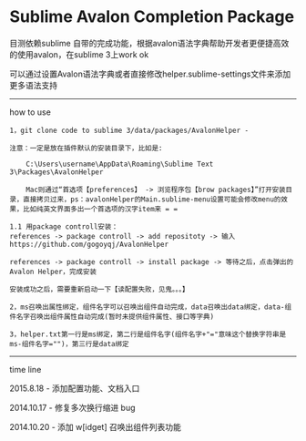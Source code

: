 Sublime Avalon Completion Package
===============================

目测依赖sublime 自带的完成功能，根据avalon语法字典帮助开发者更便捷高效的使用avalon，在sublime 3上work ok

可以通过设置Avalon语法字典或者直接修改helper.sublime-settings文件来添加更多语法支持

-------
how to use

	1，git clone code to sublime 3/data/packages/AvalonHelper - 
	
	注意：一定是放在插件默认的安装目录下，比如是:
		
		C:\Users\username\AppData\Roaming\Sublime Text 3\Packages\AvalonHelper
		
		Mac则通过“首选项【preferences】 -> 浏览程序包【brow packages】”打开安装目录，直接拷贝过来，ps：avalonHelper的Main.sublime-menu设置可能会修改menu的效果，比如纯英文界面多出一个首选项的汉字item来 = =
		
	1.1 用package controll安装：
	references -> package controll -> add repositoty -> 输入https://github.com/gogoyqj/AvalonHelper
	
	references -> package controll -> install package -> 等待之后，点击弹出的Avalon Helper，完成安装
	
	安装成功之后，需要重新启动一下【读配置失败，见鬼。。。】

	2，ms召唤出属性绑定，组件名字可以召唤出组件自动完成，data召唤出data绑定，data-组件名字召唤出组件属性自动完成(暂时未提供组件属性、接口等字典)

	3，helper.txt第一行是ms绑定，第二行是组件名字(组件名字+"="意味这个替换字符串是ms-组件名字="")，第三行是data绑定


-------
time line

2015.8.18 - 添加配置功能、文档入口

2014.10.17 - 修复多次换行缩进 bug

2014.10.20 - 添加 w[idget] 召唤出组件列表功能
